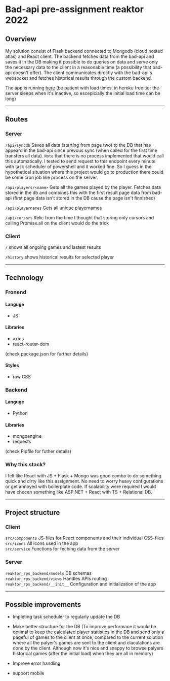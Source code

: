 # Bad-api pre-assignment reaktor 2022

## Overview

My solution consist of Flask backend connected to Mongodb (cloud hosted atlas) and React client. The backend fetches data from the bad-api and saves it in the DB making it possible to do queries on data and serve only the necessary data to the client in a reasonable time (a possibility that bad-api doesn't offer). The client communicates directly with the bad-api's websocket and fetches historical results through the custom backend. 

The app is running [here](https://reaktorrpsserver.herokuapp.com/) (be patient with load times, in heroku free tier the server sleeps when it's inactive, so escepicially the initial load time can be long)
___

## Routes

### Server

`/api/syncdb` Saves all data (starting from page two) to the DB that has appeard 
in the bad-api since prevous sync (when called for the first time transfers all data). `Note` that  there is no process implemented that would call this automatically. I tested to send request to this endpoint every minute with task scheduler of powershell and it worked fine. So I guess in the hypothetical situation where this project would go to production there could be some cron job like process on the server. 
  
`/api/players/<name>` Gets all the games played by the player. Fetches data stored in the db and combines this with the first result page data from bad-api (first page data isn't stored in the DB cause the page isn't finnished) 

`/api/playernames` Gets all unique playernames  

`/api/cursors` Relic from the time I thought that storing only cursors and calling Promise.all on the client would do the trick

### Client

`/` shows all ongoing games and lastest results  

`/history` shows historical results for selected player


___
## Technology

### Fronend

#### Languge
- JS

#### Libraries
- axios
- react-router-dom  

(check package.json for further details)

#### Styles
- raw CSS

### Backend

#### Languge
- Python

#### Libraries
- mongoengine
- requests

(check Pipfile for futher details)

### Why this stack?

I felt like React with JS + Flask + Mongo was good combo to do something quick and dirty like this assignment. No need to worry heavy configurations or get annoyed with boilerplate code. If scalability were required I would have chocen something like ASP.NET + React with TS + Relational DB.

___
## Project structure

### Client
`src/components` JS-files for React components and their individual CSS-files  
`src/icons` All icons used in the app  
`src/service` Functions for feching data from the server

### Server
`reaktor_rps_backend/models` DB schemas  
`reaktor_rps_backend/views` Handles APIs routing   
`reaktor_rps_backend/__init__` Configuration and initialization of the app

___
## Possible improvements

- Impleting task scheduler to regularly update the DB 

- Make better structure for the DB (To improve performace it would be optimal to keep the calculated player statistics in the DB and send only a pageful of games to the client at once, compared to the current solution where all the palyer's games are sent to the client and claculations are done by the client. Although now it's nice and snappy to browse palyers historical games (after the initial load) when they are all in memory)

- Improve error handling

- support mobile



